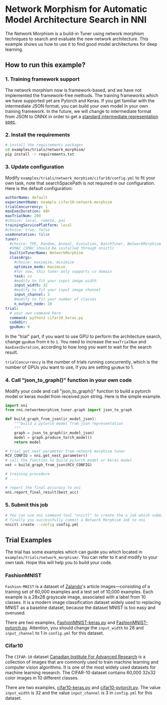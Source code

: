 # Network Morphism for Automatic Model Architecture Search in NNI
The Network Morphism is a build-in Tuner using network morphism techniques to search and evaluate the new network architecture. This example shows us how to use it to find good model architectures for deep learning.

## How to run this example?

### 1. Training framework support

The network morphism now is framework-based, and we have not implemented the framework-free methods. The training frameworks which we have supported yet are Pytorch and Keras. If you get familiar with the intermediate JSON format, you can build your own model in your own training framework. In the future, we will change to intermediate format from JSON to ONNX in order to get a [standard intermediate representation spec](https://github.com/onnx/onnx/blob/master/docs/IR.md).


### 2. Install the requirements 

```bash
# install the requirements packages
cd examples/trials/network_morphism/
pip install -r requirements.txt
```

### 3. Update configuration

Modify `examples/trials/network_morphism/cifar10/config.yml` to fit your own task, note that searchSpacePath is not required in our configuration. Here is the default configuration:

```yml
authorName: default
experimentName: example_cifar10-network-morphism
trialConcurrency: 1
maxExecDuration: 48h
maxTrialNum: 200
#choice: local, remote, pai
trainingServicePlatform: local
#choice: true, false
useAnnotation: false
tuner:
  #choice: TPE, Random, Anneal, Evolution, BatchTuner, NetworkMorphism
  #SMAC (SMAC should be installed through nnictl) 
  builtinTunerName: NetworkMorphism
  classArgs:
    #choice: maximize, minimize
    optimize_mode: maximize
    #for now, this tuner only supports cv domain
    task: cv
    #modify to fit your input image width
    input_width: 32
    #modify to fit your input image channel
    input_channel: 3
    #modify to fit your number of classes
    n_output_node: 10
trial:
  # your own command here
  command: python3 cifar10_keras.py
  codeDir: .
  gpuNum: 0
```

In the "trial" part, if you want to use GPU to perform the architecture search, change `gpuNum` from `0` to `1`. You need to increase the `maxTrialNum` and `maxExecDuration`, according to how long you want to wait for the search result.

`trialConcurrency` is the number of trials running concurrently, which is the number of GPUs you want to use, if you are setting `gpuNum` to 1.

### 4. Call "json\_to\_graph()" function in your own code

Modify your code and call "json\_to\_graph()" function to build a pytorch model or keras model from received json  string. Here is the simple example.

```python
import nni
from nni.networkmorphism_tuner.graph import json_to_graph

def build_graph_from_json(ir_model_json):
    """build a pytorch model from json representation
    """
    graph = json_to_graph(ir_model_json)
    model = graph.produce_torch_model()
    return model

# trial get next parameter from network morphism tuner
RCV_CONFIG = nni.get_next_parameter()
# call the function to build pytorch model or keras model
net = build_graph_from_json(RCV_CONFIG)

# training procedure
# ....

# report the final accuracy to nni
nni.report_final_result(best_acc)
```

### 5. Submit this job 

```bash
# You can use nni command tool "nnictl" to create the a job which submit to the nni
# finally you successfully commit a Network Morphism Job to nni
nnictl create --config config.yml
```

## Trial Examples

The trial has some examples which can guide you which located in `examples/trials/network_morphism/`. You can refer to it and modify to your own task. Hope this will help you to build your code.

### FashionMNIST

`Fashion-MNIST` is a dataset of [Zalando](https://jobs.zalando.com/tech/)'s article images—consisting of a training set of 60,000 examples and a test set of 10,000 examples. Each example is a 28x28 grayscale image, associated with a label from 10 classes. It is a modern image classification dataset widely used to replacing MNIST as a baseline dataset, because the dataset MNIST is too easy and overused.

There are two examples, [FashionMNIST-keras.py](./FashionMNIST/FashionMNIST_keras.py) and [FashionMNIST-pytorch.py](./FashionMNIST/FashionMNIST_pytorch.py). Attention, you should change the `input_width` to 28 and `input_channel` to 1 in `config.yml` for this dataset.

### Cifar10

The `CIFAR-10` dataset [Canadian Institute For Advanced Research](https://www.cifar.ca/) is a collection of images that are commonly used to train machine learning and computer vision algorithms. It is one of the most widely used datasets for machine learning research. The CIFAR-10 dataset contains 60,000 32x32 color images in 10 different classes.

There are two examples, [cifar10-keras.py](./cifar10/cifar10_keras.py) and [cifar10-pytorch.py](./cifar10/cifar10_pytorch.py). The value `input_width` is 32 and the value `input_channel` is 3 in `config.yml` for this dataset.
